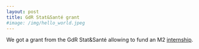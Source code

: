 ```yaml
---
layout: post
title: GdR Stat&Santé grant
#image: /img/hello_world.jpeg
---
```


We got a grant from the GdR Stat&Santé allowing to fund an M2 [internship](https://www.sfbi.fr/content/gut-metagenomics-and-deep-dimensionality-reduction).
